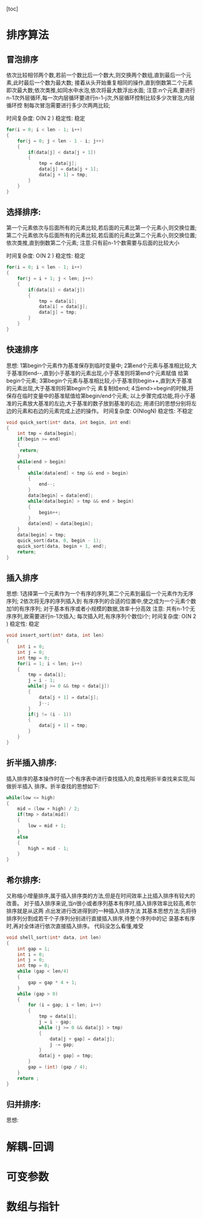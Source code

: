 [toc]



# 排序算法

## 冒泡排序

依次比较相邻两个数,若前一个数比后一个数大,则交换两个数组,直到最后一个元素,此时最后一个数为最大数;
接着从头开始重复相同的操作,直到倒数第二个元素即次最大数;依次类推,如同水中水泡,依次将最大数浮出水面;
注意:n个元素,要进行n-1次外层循环,每一次内层循环要进行n-1-j次,外层循环控制比较多少次冒泡,内层循环控
制每次冒泡需要进行多少次两两比较;

时间复杂度: O(N 2 ) 稳定性: 稳定

```c
for(i = 0; i < len - 1; i++)
{
    for(j = 0; j < len - 1 - i; j++)
    {
        if(data[j] < data[j + 1])
        {
            tmp = data[j];
            data[j] = data[j + 1];
            data[j + 1] = tmp;
        }
    }
}
```



## 选择排序:

第一个元素依次与后面所有的元素比较,若后面的元素比第一个元素小,则交换位置;
第二个元素依次与后面所有的元素比较,若后面的元素比第二个元素小,则交换位置;
依次类推,直到倒数第二个元素;
注意:只有前n-1个数需要与后面的比较大小

时间复杂度: O(N 2 ) 稳定性: 稳定

```c
for(i = 0; i < len - 1; i++)
{
    for(j = i + 1; j < len; j++)
    {
        if(data[i] < data[j])
        {
            tmp = data[i];
            data[i] = data[j];
            data[j] = tmp;
        }
    }
}
```



## 快速排序

思想:
1第begin个元素作为基准保存到临时变量中;
2第end个元素与基准相比较,大于基准则end--,直到小于基准的元素出现,小于基准则将第end个元素赋值
给第begin个元素;
3第begin个元素与基准相比较,小于基准则begin++,直到大于基准的元素出现,大于基准则将第begin个元
素复制给end;
4当end>=begin的时候,将保存在临时变量中的基准赋值给第begin/end个元素;
以上步骤完成功能,将小于基准的元素放大基准的左边,大于基准的数子放到基准的右边;
用递归的思想分别将左边的元素和右边的元素完成上述的操作。
时间复杂度: O(NlogN)
稳定性: 不稳定

```c
void quick_sort(int* data, int begin, int end)
{
    int tmp = data[begin];
    if(begin >= end)
    {
   	 return;
    }
    while(end > begin)
    {
    	while(data[end] < tmp && end > begin)
        {
       		end--;
        }
    	data[begin] = data[end];
    	while(data[begin] > tmp && end > begin)
        {
   			begin++;
    	}
    	data[end] = data[begin];
    }
    data[begin] = tmp;
    quick_sort(data, 0, begin - 1);
    quick_sort(data, begin + 1, end);
    return;
}
```



## 插入排序

思想:
1选择第一个元素作为一个有序的序列,第二个元素到最后一个元素作为无序序列;
2依次将无序的序列插入到 有序序列的合适的位置中,使之成为一个元素个数加1的有序序列;
对于基本有序或者小规模的数据,效率十分高效
注意:
共有n-1个无序序列,故需要进行n-1次插入;
每次插入时,有序序列个数位i个;
时间复杂度: O(N 2 )
稳定性: 稳定

```c
void insert_sort(int* data, int len)
{
    int i = 0;
    int j = 0;
    int tmp = 0;
    for(i = 1; i < len; i++)
    {
    	tmp = data[i];
    	j = i - 1;
    	while(j >= 0 && tmp < data[j])
    	{
    		data[j + 1] = data[j];
    		j--;
    	}
    	if(j != (i - 1))
    	{
    		data[j + 1] = tmp;
    	}
    }
}
```



## 折半插入排序:

插入排序的基本操作时在一个有序表中进行查找插入的,查找用折半查找来实现,叫做折半插入
排序。折半查找的思想如下:

```c
while(low <= high)
{
    mid = (low + high) / 2;
    if(tmp > data[mid])
    {
    	low = mid + 1;
    }
    else
    {
   		high = mid - 1;
    }
}
```



## 希尔排序:

又称缩小增量排序,属于插入排序类的方法,但是在时间效率上比插入排序有较大的改善。
对于插入排序来说,当n很小或者序列基本有序时,插入排序效率比较高,希尔排序就是从这两
点出发进行改进得到的一种插入排序方法
其基本思想方法:先将待排序列分割成若干个子序列分别进行直接插入排序,待整个序列中的记
录基本有序时,再对全体进行依次直接插入排序。
代码没怎么看懂,难受

```c
void shell_sort(int* data, int len)
{
    int gap = 1;
    int i = 0;
    int j = 0;
    int tmp = 0;
    while (gap < len/4)
    {
    	gap = gap * 4 + 1;
    }
    while (gap > 0)
    {
    	for (i = gap; i < len; i++)
    	{
    		tmp = data[i];
        	j = i - gap;
    		while (j >= 0 && data[j] > tmp)
    		{
    			data[j + gap] = data[j];
    			j -= gap;
    		}
    		data[j + gap] = tmp;
    	}
    	gap = (int) (gap / 4);
    }
    return ;
}
```



## 归并排序:

思想:







# 解耦-回调



# 可变参数



# 数组与指针